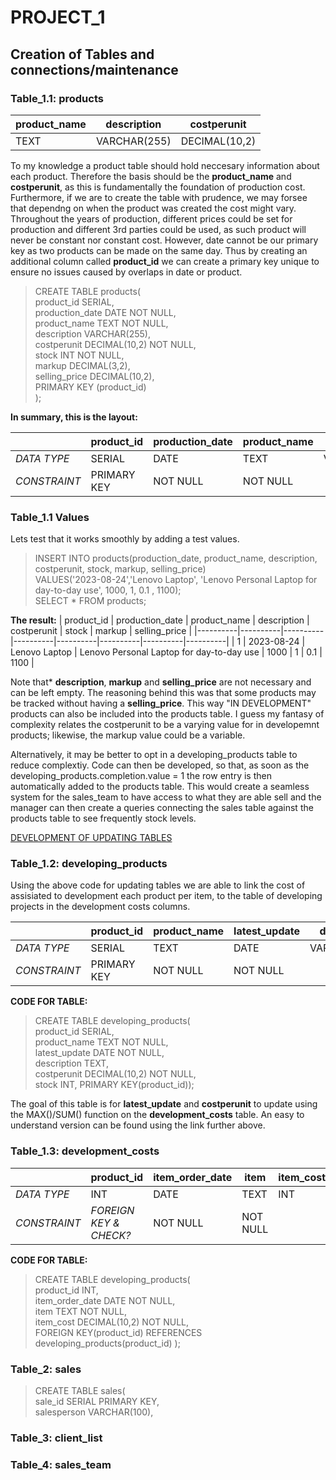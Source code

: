 # PROJECT_1

## Creation of Tables and connections/maintenance

### Table_1.1: products

| product_name | description | costperunit |
|----------|----------|----------|
| TEXT   | VARCHAR(255)   | DECIMAL(10,2)   |

To my knowledge a product table should hold neccesary information about each product. Therefore the basis should be the **product_name** and **costperunit**, as this is fundamentally the foundation of production cost.
Furthermore, if we are to create the table with prudence, we may forsee that dependng on when the product was created the cost might vary. Throughout the years of production, different prices could be set for production and different 3rd parties could be used, as such product will never be constant nor constant cost. However, date cannot be our primary key as two products can be made on the same day. Thus by creating an additional column called **product_id** we can create a primary key unique to ensure no issues caused by overlaps in date or product.

>CREATE TABLE products(  
>product_id SERIAL,  
>production_date DATE NOT NULL,  
>product_name TEXT NOT NULL,  
>description VARCHAR(255),  
>costperunit DECIMAL(10,2) NOT NULL,  
>stock INT NOT NULL,  
>markup DECIMAL(3,2),  
>selling_price DECIMAL(10,2),  
>PRIMARY KEY (product_id)  
>);

**In summary, this is the layout:**  

| | product_id | production_date | product_name | description | costperunit | stock | markup | selling_price   |
|----------|----------|----------|----------|----------|----------|----------|----------|----------|
| *DATA TYPE*   | SERIAL   | DATE   | TEXT   | VARCHAR(255)   | DECIMAL(10,2)   | INT    | DECIMAL(3,2)   | DECIMAL(10,2)   |
| *CONSTRAINT* | PRIMARY KEY | NOT NULL   | NOT NULL  |   | NOT NULL  | NOT NULL  |   |   |


### Table_1.1 Values
Lets test that it works smoothly by adding a test values.

>INSERT INTO products(production_date, product_name, description, costperunit, stock, markup, selling_price)  
>VALUES('2023-08-24','Lenovo Laptop', 'Lenovo Personal Laptop for day-to-day use', 1000, 1, 0.1 , 1100);  
>SELECT * FROM products;

**The result:**
| product_id | production_date | product_name | description | costperunit | stock | markup | selling_price   |
|----------|----------|----------|----------|----------|----------|----------|----------|
| 1   | 2023-08-24   | Lenovo Laptop   | Lenovo Personal Laptop for day-to-day use   | 1000   | 1    | 0.1   | 1100   |

Note that* **description**, **markup** and **selling_price** are not necessary and can be left empty. The reasoning behind this was that some products may be tracked without having a **selling_price**. This way "IN DEVELOPMENT" products can also be included into the products table. I guess my fantasy of complexity relates the costperunit to be a varying value for in developemnt products; likewise, the markup value could be a variable. 

Alternatively, it may be better to opt in a developing_products table to reduce complextiy. Code can then be developed, so that, as soon as the developing_products.completion.value = 1 the row entry is then automatically added to the products table. This would create a seamless system for the sales_team to have access to what they are able sell and the manager can then create a queries connecting the sales table against the products table to see frequently stock levels.  

[DEVELOPMENT OF UPDATING TABLES](https://github.com/cshglobal99/SQL_Collection/blob/main/5.SQL_Advanced.md#automatic-entries)

### Table_1.2: developing_products

Using the above code for updating tables we are able to link the cost of assisiated to development each product per item, to the table of developing projects in the development costs columns.

| | product_id | product_name | latest_update | description | costperunit | stock |
|----------|----------|----------|----------|----------|----------|----------|
| *DATA TYPE*   | SERIAL   |  TEXT  | DATE   | VARCHAR(255)   | DECIMAL(10,2)   | INT    |
| *CONSTRAINT* | PRIMARY KEY | NOT NULL   | NOT NULL  |   | NOT NULL  | NOT NULL  |

**CODE FOR TABLE:**   
>CREATE TABLE developing_products(  
>product_id SERIAL,  
>product_name TEXT NOT NULL,  
>latest_update DATE NOT NULL,  
>description TEXT,  
>costperunit DECIMAL(10,2) NOT NULL,  
>stock INT,
>PRIMARY KEY(product_id));

The goal of this table is for **latest_update** and **costperunit** to update using the MAX()/SUM() function on the **development_costs** table. An easy to understand version can be found using the link further above.


### Table_1.3: development_costs

| | product_id | item_order_date | item | item_cost |
|----------|----------|----------|----------|----------|
| *DATA TYPE*   | INT   | DATE   | TEXT   |  INT  |
| *CONSTRAINT* | *FOREIGN KEY & CHECK?* | NOT NULL   | NOT NULL  |

**CODE FOR TABLE:**   
>CREATE TABLE developing_products(  
>product_id INT,  
>item_order_date DATE NOT NULL,    
>item TEXT NOT NULL,  
>item_cost DECIMAL(10,2) NOT NULL,  
>FOREIGN KEY(product_id) REFERENCES developing_products(product_id) );

### Table_2: sales

>CREATE TABLE sales(  
>sale_id SERIAL PRIMARY KEY,  
>salesperson VARCHAR(100),



### Table_3: client_list





### Table_4: sales_team
